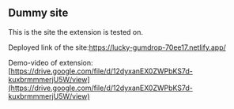 ## Dummy site

This is the site the extension is tested on.

Deployed link of the site:https://lucky-gumdrop-70ee17.netlify.app/

Demo-video of extension: [https://drive.google.com/file/d/12dyxanEX0ZWPbKS7d-kuxbrmmmerjU5W/view](https://drive.google.com/file/d/12dyxanEX0ZWPbKS7d-kuxbrmmmerjU5W/view)
